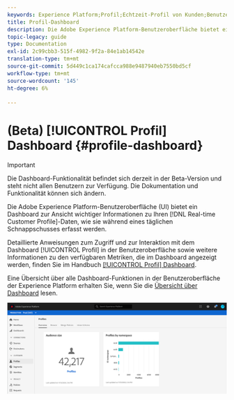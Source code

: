 ```yaml
---
keywords: Experience Platform;Profil;Echtzeit-Profil von Kunden;Benutzeroberfläche;Anpassung;Profil-Dashboard;Dashboard
title: Profil-Dashboard
description: Die Adobe Experience Platform-Benutzeroberfläche bietet ein Dashboard, mit dem Sie wichtige Informationen zu Ihren Echtzeit-Kundendaten Ansicht haben.
topic-legacy: guide
type: Documentation
exl-id: 2c99cbb3-515f-4982-9f2a-84e1ab14542e
translation-type: tm+mt
source-git-commit: 5d449c1ca174cafcca988e9487940eb7550bd5cf
workflow-type: tm+mt
source-wordcount: '145'
ht-degree: 6%

---
```


# (Beta) [!UICONTROL Profil] Dashboard {#profile-dashboard}

>[!IMPORTANT]
>
>Die Dashboard-Funktionalität befindet sich derzeit in der Beta-Version und steht nicht allen Benutzern zur Verfügung. Die Dokumentation und Funktionalität können sich ändern.

Die Adobe Experience Platform-Benutzeroberfläche (UI) bietet ein Dashboard zur Ansicht wichtiger Informationen zu Ihren [!DNL Real-time Customer Profile]-Daten, wie sie während eines täglichen Schnappschusses erfasst werden.

Detaillierte Anweisungen zum Zugriff und zur Interaktion mit dem Dashboard [!UICONTROL Profil] in der Benutzeroberfläche sowie weitere Informationen zu den verfügbaren Metriken, die im Dashboard angezeigt werden, finden Sie im Handbuch [[!UICONTROL Profil] Dashboard](../../dashboards/guides/profiles.md).

Eine Übersicht über alle Dashboard-Funktionen in der Benutzeroberfläche der Experience Platform erhalten Sie, wenn Sie die [Übersicht über Dashboard](../../dashboards/home.md) lesen.

![](../images/profile-dashboard/dashboard-overview.png)
